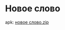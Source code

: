 # Новое слово

apk: [новое слово.zip](https://github.com/prestcote/new-word-app/files/8709821/default.zip)

